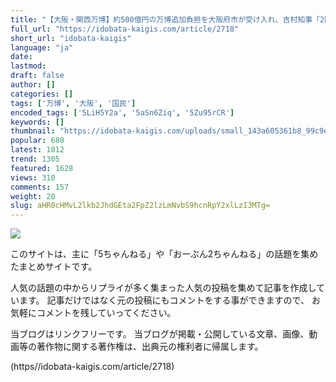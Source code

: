 ```yaml
---
title: "【大阪・関西万博】約500億円の万博追加負担を大阪府市が受け入れ、吉村知事「2回目の増額、府民、国民のみなさんにおわびします」"
full_url: "https://idobata-kaigis.com/article/2718"
short_url: "idobata-kaigis"
language: "ja"
date: 
lastmod: 
draft: false
author: []
categories: []
tags: ['万博', '大阪', '国民']
encoded_tags: ['5LiH5Y2a', '5aSn6Ziq', '5Zu95rCR']
keywords: []
thumbnail: "https://idobata-kaigis.com/uploads/small_143a605361b8_99c9e9a620.jpg"
popular: 680
latest: 1012
trend: 1305
featured: 1628
views: 310
comments: 157
weight: 20
slug: aHR0cHMvL2lkb2JhdGEta2FpZ2lzLmNvbS9hcnRpY2xlLzI3MTg=
---
```


![](https://idobata-kaigis.com/uploads/small_143a605361b8_99c9e9a620.jpg)

<div><p class=''>このサイトは、主に「5ちゃんねる」や「おーぷん2ちゃんねる」の話題を集めたまとめサイトです。</p><p>人気の話題の中からリプライが多く集まった人気の投稿を集めて記事を作成しています。 記事だけではなく元の投稿にもコメントをする事ができますので、 お気軽にコメントを残していってください。</p><p class=''>当ブログはリンクフリーです。 当ブログが掲載・公開している文章、画像、動画等の著作物に関する著作権は、出典元の権利者に帰属します。</p></div>

(https//idobata-kaigis.com/article/2718)
